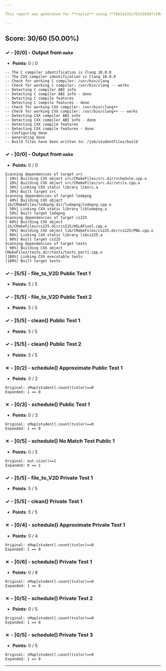 ```yaml
---

This report was generated for **roylu2** using **76b2e232c7633269d7c59eeddd9d95c27d670507** (latest commit as of **May 2nd 2022, 11:59 pm**)

---
```





## Score: 30/60 (50.00%)


### ✓ - [0/0] - Output from `make`

- **Points**: 0 / 0


```
-- The C compiler identification is Clang 10.0.0
-- The CXX compiler identification is Clang 10.0.0
-- Check for working C compiler: /usr/bin/clang
-- Check for working C compiler: /usr/bin/clang -- works
-- Detecting C compiler ABI info
-- Detecting C compiler ABI info - done
-- Detecting C compile features
-- Detecting C compile features - done
-- Check for working CXX compiler: /usr/bin/clang++
-- Check for working CXX compiler: /usr/bin/clang++ -- works
-- Detecting CXX compiler ABI info
-- Detecting CXX compiler ABI info - done
-- Detecting CXX compile features
-- Detecting CXX compile features - done
-- Configuring done
-- Generating done
-- Build files have been written to: /job/studentFiles/build

```


### ✓ - [0/0] - Output from `make`

- **Points**: 0 / 0


```
Scanning dependencies of target src
[ 10%] Building CXX object src/CMakeFiles/src.dir/schedule.cpp.o
[ 20%] Building CXX object src/CMakeFiles/src.dir/utils.cpp.o
[ 30%] Linking CXX static library libsrc.a
[ 30%] Built target src
Scanning dependencies of target lodepng
[ 40%] Building CXX object lib/CMakeFiles/lodepng.dir/lodepng/lodepng.cpp.o
[ 50%] Linking CXX static library liblodepng.a
[ 50%] Built target lodepng
Scanning dependencies of target cs225
[ 60%] Building CXX object lib/CMakeFiles/cs225.dir/cs225/HSLAPixel.cpp.o
[ 70%] Building CXX object lib/CMakeFiles/cs225.dir/cs225/PNG.cpp.o
[ 80%] Linking CXX static library libcs225.a
[ 80%] Built target cs225
Scanning dependencies of target tests
[ 90%] Building CXX object CMakeFiles/tests.dir/tests/tests_part1.cpp.o
[100%] Linking CXX executable tests
[100%] Built target tests

```


### ✓ - [5/5] - file_to_V2D Public Test 1

- **Points**: 5 / 5





### ✓ - [5/5] - file_to_V2D Public Test 2

- **Points**: 5 / 5





### ✓ - [5/5] - clean() Public Test 1

- **Points**: 5 / 5





### ✓ - [5/5] - clean() Public Test 2

- **Points**: 5 / 5





### ✗ - [0/2] - schedule() Approximate Public Test 1

- **Points**: 0 / 2


```
Original: sMap[student].count(tcolor)==0
Expanded: 1 == 0
```


### ✗ - [0/3] - schedule() Public Test 1

- **Points**: 0 / 3


```
Original: sMap[student].count(tcolor)==0
Expanded: 1 == 0
```


### ✗ - [0/5] - schedule() No Match Test Public 1

- **Points**: 0 / 5


```
Original: out.size()==1
Expanded: 0 == 1
```


### ✓ - [5/5] - file_to_V2D Private Test 1

- **Points**: 5 / 5





### ✓ - [5/5] - clean() Private Test 1

- **Points**: 5 / 5





### ✗ - [0/4] - schedule() Approximate Private Test 1

- **Points**: 0 / 4


```
Original: sMap[student].count(tcolor)==0
Expanded: 1 == 0
```


### ✗ - [0/6] - schedule() Private Test 1

- **Points**: 0 / 6


```
Original: sMap[student].count(tcolor)==0
Expanded: 1 == 0
```


### ✗ - [0/5] - schedule() Private Test 2

- **Points**: 0 / 5


```
Original: sMap[student].count(tcolor)==0
Expanded: 1 == 0
```


### ✗ - [0/5] - schedule() Private Test 3

- **Points**: 0 / 5


```
Original: sMap[student].count(tcolor)==0
Expanded: 1 == 0
```


---